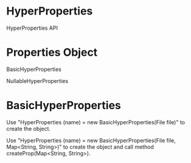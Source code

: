# HyperProperties
HyperProperties API

# Properties Object
BasicHyperProperties

NullableHyperProperties

# BasicHyperProperties
Use "HyperProperties (name) = new BasicHyperProperties(File file)" to create the object.

Use "HyperProperties (name) = new BasicHyperProperties(File file, Map<String, String>)" to create the object and call method createProp(Map<String, String>).
